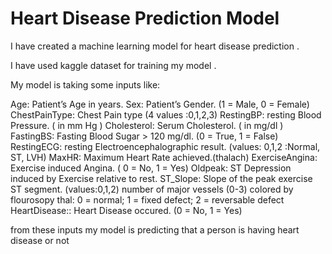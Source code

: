 # Heart Disease Prediction Model

I have created a  machine learning model for  heart disease prediction .

I have used kaggle dataset for training my model .

My model is taking some inputs like:

Age: Patient’s Age in years.
Sex: Patient’s Gender. (1 = Male, 0 = Female)
ChestPainType: Chest Pain type (4 values :0,1,2,3)
RestingBP: resting Blood Pressure. ( in mm Hg )
Cholesterol: Serum Cholesterol. ( in mg/dl )
FastingBS: Fasting Blood Sugar > 120 mg/dl. (0 = True, 1 = False)
RestingECG: resting Electroencephalographic result. (values: 0,1,2 :Normal, ST, LVH)
MaxHR: Maximum Heart Rate achieved.(thalach)
ExerciseAngina: Exercise induced Angina. ( 0 = No, 1 = Yes)
Oldpeak: ST Depression induced by Exercise relative to rest.
ST_Slope: Slope of the peak exercise ST segment. (values:0,1,2)
number of major vessels (0-3) colored by flourosopy
thal: 0 = normal; 1 = fixed defect; 2 = reversable defect
HeartDisease:: Heart Disease occured. (0 = No, 1 = Yes)

from these inputs my model is predicting that a person is having heart disease or not 

